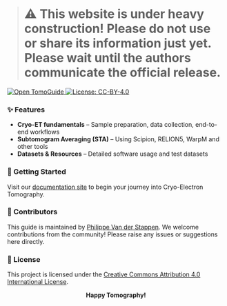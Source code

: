 ﻿> # ⚠️ This website is under heavy construction! Please do not use or share its information just yet. Please wait until the authors communicate the official release.

<a href="https://tomoguide.github.io/" target="_blank">
<img src="https://img.shields.io/badge/Open%20TomoGuide-Here-violet?style=flat" alt="Open TomoGuide">
</a>
<a href="https://creativecommons.org/licenses/by/4.0/" target="_blank">
<img src="https://img.shields.io/badge/License-CC%20BY--4.0-lightgrey.svg?style=flat" alt="License: CC-BY-4.0">
</a>


### ✨ Features
- **Cryo-ET fundamentals** – Sample preparation, data collection, end-to-end workflows
- **Subtomogram Averaging (STA)** – Using Scipion, RELION5, WarpM and other tools
- **Datasets & Resources** – Detailed software usage and test datasets

### 🚀 Getting Started
Visit our [documentation site](https://tomoguide.github.io/) to begin your journey into Cryo-Electron Tomography.

### 👥 Contributors
This guide is maintained by [Philippe Van der Stappen](https://github.com/Phaips). We welcome contributions from the community! Please raise any issues or suggestions here directly.

### 📄 License
This project is licensed under the [Creative Commons Attribution 4.0 International License](https://creativecommons.org/licenses/by/4.0/).


<p align="center">
  <b>Happy Tomography!</b>
</p>